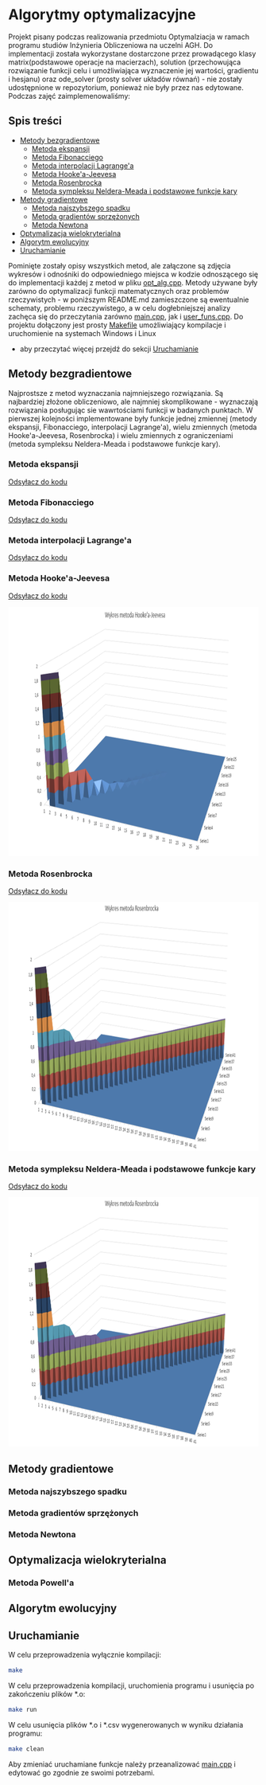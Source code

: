 # Algorytmy optymalizacyjne

Projekt pisany podczas realizowania przedmiotu Optymalziacja w ramach programu studiów Inżynieria Obliczeniowa na uczelni AGH. Do implementacji została wykorzystane dostarczone przez prowadącego klasy matrix(podstawowe operacje na macierzach), solution 
(przechowująca rozwiązanie funkcji celu i umożliwiająca wyznaczenie jej wartości, gradientu i hesjanu) oraz  ode_solver (prosty solver układów równań) - nie zostały udostępnione w repozytorium, ponieważ nie były przez nas edytowane. Podczas zajęć zaimplemenowaliśmy:

## Spis treści
- [Metody bezgradientowe](#metody-bezgradientowe)
  - [Metoda ekspansji](#metoda-ekspansji)
  - [Metoda Fibonacciego](#metoda-fibonacciego)
  - [Metoda interpolacji Lagrange'a](#metoda-interpolacji-lagrangea)
  - [Metoda Hooke'a-Jeevesa](#metoda-hookea-jeevesa)
  - [Metoda Rosenbrocka](#metoda-rosenbrocka)
  - [Metoda sympleksu Neldera-Meada i podstawowe funkcje kary](#metoda-sympleksu-neldera-meada-i-podstawowe-funkcje-kary)
- [Metody gradientowe](#metody-gradientowe)
  - [Metoda najszybszego spadku](#metoda-najszybszego-spadku)
  - [Metoda gradientów sprzężonych](#metoda-gradient%C3%B3w-sprz%C4%99%C5%BConych)
  - [Metoda Newtona](#metoda-newtona)
- [Optymalizacja wielokryterialna](#optymalizacja-wielokryterialna)
- [Algorytm ewolucyjny](#algorytm-ewolucyjny)
- [Uruchamianie](#uruchamianie)

Pominięte zostały opisy wszystkich metod, ale załączone są zdjęcia wykresów i odnośniki do odpowiedniego miejsca w kodzie odnoszącego się do implementacji każdej z metod w pliku [opt_alg.cpp](https://github.com/KmazuR-afk/Optymalizacja_IO_24-25/blob/main/opt_alg.cpp). Metody używane były zarówno do optymalizacji funkcji matematycznych oraz problemów rzeczywistych - w poniższym README.md zamieszczone są ewentualnie schematy, problemu rzeczywistego, a w celu dogłebniejszej analizy zachęca się do przeczytania zarówno [main.cpp](https://github.com/KmazuR-afk/Optymalizacja_IO_24-25/blob/main/main.cpp), jak i [user_funs.cpp](https://github.com/KmazuR-afk/Optymalizacja_IO_24-25/blob/main/user_funs.cpp). Do projektu dołączony jest prosty [Makefile](https://github.com/KmazuR-afk/Optymalizacja_IO_24-25/blob/main/Makefile) umożliwiający kompilacje i uruchomienie na systemach Windows i Linux
- aby przeczytać więcej przejdź do sekcji [Uruchamianie](#uruchamianie)

## Metody bezgradientowe
Najprostsze z metod wyznaczania najmniejszego rozwiązania. Są najbardziej złożone obliczeniowo, ale najmniej skomplikowane - wyznaczają rozwiązania posługując sie wawrtościami funkcji w badanych punktach. W pierwszej kolejności
implementowane były funkcje jednej zmiennej (metody ekspansji, Fibonacciego, interpolacji Lagrange'a), wielu zmiennych (metoda Hooke'a-Jeevesa, Rosenbrocka) i wielu zmiennych z ograniczeniami (metoda sympleksu Neldera-Meada i podstawowe funkcje kary).

### Metoda ekspansji
[Odsyłacz do kodu](https://github.com/KmazuR-afk/Optymalizacja_IO_24-25/blob/main/opt_alg.cpp#L34-L91)
### Metoda Fibonacciego
[Odsyłacz do kodu](https://github.com/KmazuR-afk/Optymalizacja_IO_24-25/blob/main/opt_alg.cpp#L93-L140)
### Metoda interpolacji Lagrange'a
[Odsyłacz do kodu](https://github.com/KmazuR-afk/Optymalizacja_IO_24-25/blob/main/opt_alg.cpp#L142-L216)
### Metoda Hooke'a-Jeevesa
[Odsyłacz do kodu](https://github.com/KmazuR-afk/Optymalizacja_IO_24-25/blob/main/opt_alg.cpp#L218-L313)
<p align="center">
  <img src="https://github.com/KmazuR-afk/Optymalizacja_IO_24-25/blob/main/img/Screenshot%20from%202025-02-13%2019-06-03.png" alt="Wykres kroków zawężania przedziału" height="500">
</p>

### Metoda Rosenbrocka
[Odsyłacz do kodu](https://github.com/KmazuR-afk/Optymalizacja_IO_24-25/blob/main/opt_alg.cpp#L315-L411)
<p align="center">
  <img src="https://github.com/KmazuR-afk/Optymalizacja_IO_24-25/blob/main/img/Screenshot%20from%202025-02-13%2019-06-21.png" alt="Wykres kroków zawężania przedziału" height="500">
</p>

### Metoda sympleksu Neldera-Meada i podstawowe funkcje kary
[Odsyłacz do kodu](https://github.com/KmazuR-afk/Optymalizacja_IO_24-25/blob/main/opt_alg.cpp#L413-L561)
<p align="center">
  <img src="https://github.com/KmazuR-afk/Optymalizacja_IO_24-25/blob/main/img/Screenshot%20from%202025-02-13%2019-06-21.png" alt="Wykres kroków zawężania przedziału" height="500">
</p>

## Metody gradientowe

### Metoda najszybszego spadku

### Metoda gradientów sprzężonych

### Metoda Newtona

## Optymalizacja wielokryterialna

### Metoda Powell'a

## Algorytm ewolucyjny

## Uruchamianie

W celu przeprowadzenia wyłącznie kompilacji:
```bash
make
```
W celu przeprowadzenia kompilacji, uruchomienia programu i usunięcia po zakończeniu plików *.o:
```bash
make run
```
W celu usunięcia plików *.o i *.csv wygenerowanych w wyniku działania programu:
```bash
make clean
```

Aby zmieniać uruchamiane funkcje należy przeanalizować [main.cpp](https://github.com/KmazuR-afk/Optymalizacja_IO_24-25/blob/main/main.cpp) i edytować go zgodnie ze swoimi potrzebami.
